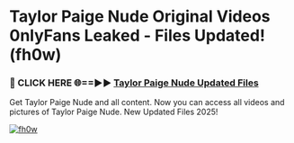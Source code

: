 # Taylor Paige Nude Original Videos 0nlyFans Leaked - Files Updated! (fh0w)

<h3>🔴 CLICK HERE 🌐==►► <a href="https://tinyurl.com/yc6ubb5a" rel="nofollow">Taylor Paige Nude Updated Files</a></h3>

Get Taylor Paige Nude and all content. Now you can access all videos and pictures of Taylor Paige Nude. New Updated Files 2025!

[![fh0w](https://i.imgur.com/7eu0CRL.gif)](https://tinyurl.com/yc6ubb5a)
